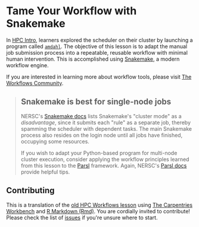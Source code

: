 # Tame Your Workflow with Snakemake

In [HPC Intro][hpc-intro], learners explored the scheduler on their cluster by
launching a program called [`amdahl`][amdahl]. The objective of this lesson is
to adapt the manual job submission process into a repeatable, reusable workflow
with minimal human intervention. This is accomplished using
[Snakemake][snakemake], a modern workflow engine.

If you are interested in learning more about workflow tools, please visit
[The Workflows Community][workflows-community].

> ## Snakemake is best for single-node jobs
>
> NERSC's [Snakemake docs][nersc-snake] lists Snakemake's "cluster mode" as a
> _disadvantage_, since it submits each "rule" as a separate job, thereby
> spamming the scheduler with dependent tasks. The main Snakemake process also
> resides on the login node until all jobs have finished, occupying some
> resources.
>
> If you wish to adapt your Python-based program for multi-node cluster
> execution, consider applying the workflow principles learned from this lesson
> to the [Parsl][parsl] framework. Again, NERSC's [Parsl docs][nersc-parsl]
> provide helpful tips.

## Contributing

This is a translation of the [old HPC Workflows lesson][workflows] using
[The Carpentries Workbench][workbench] and [R Markdown (Rmd)][rmd].
You are cordially invited to contribute! Please check the list of
[issues][issues] if you're unsure where to start.

<!-- HPC Carpentry links -->

[amdahl]: https://github.com/hpc-carpentry/amdahl
[hpc-intro]: https://carpentries-incubator.github.io/hpc-intro/
[issues]: https://github.com/carpentries-incubator/hpc-workflows/issues
[workflows]: https://github.com/hpc-carpentry/hpc-workflows.old

<!-- The Carpentries links -->
[workbench]: https://carpentries.github.io/sandpaper-docs/

<!-- world-wide web links -->
[nersc-parsl]: https://docs.nersc.gov/jobs/workflow/parsl/
[nersc-snake]: https://docs.nersc.gov/jobs/workflow/snakemake/
[parsl]: http://parsl-project.org
[rmd]: https://rmarkdown.rstudio.com
[snakemake]: https://snakemake.readthedocs.io/en/stable/
[workflows-community]: https://workflows.community
